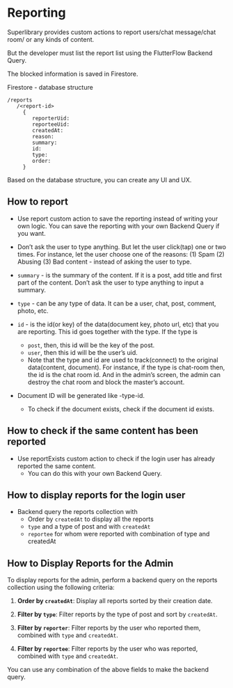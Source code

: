 # Reporting

Superlibrary provides custom actions to report users/chat message/chat room/ or any kinds of content.

But the developer must list the report list using the FlutterFlow Backend Query.

The blocked information is saved in Firestore.

Firestore - database structure

```
/reports
   /<report-id>
     {
        reporterUid:
        reporteeUid:
        createdAt:
        reason:
        summary:
        id:
        type:
        order: 
     }
```

Based on the database structure, you can create any UI and UX.


## How to report

- Use report custom action to save the reporting instead of writing your own logic. You can save the reporting with your own Backend Query if you want.

- Don’t ask the user to type anything.
But let the user click(tap) one or two times.
For instance, let the user choose one of the reasons: (1) Spam (2) Abusing (3) Bad content - instead of asking the user to type.


- `summary` - is the summary of the content. If it is a post, add title and first part of the content. Don’t ask the user to type anything to input a summary. 

- `type` - can be any type of data. It can be a user, chat, post, comment, photo, etc.
- `id` - is the id(or key) of the data(document key, photo url, etc) that you are reporting. This id goes together with the type. If the type is
  - `post`, then, this id will be the key of the post.
  - `user`, then this id will be the user’s uid.
  - Note that the type and id  are used to track(connect) to the original data(content, document). For instance, if the type is chat-room then, the id is the chat room id. And in the admin’s screen, the admin can destroy the chat room and block the master’s account.

- Document ID will be generated like <login-user-uid>-type-id.
  - To check if the document exists, check if the document id exists.



## How to check if the same content has been reported

- Use reportExists custom action to check if the login user has already reported the same content.
  - You can do this with your own Backend Query.



## How to display reports for the login user

- Backend query the reports collection with
  - Order by `createdAt` to display all the reports
  - `type` and a type of post and with `createdAt`
  - `reportee` for whom were reported with combination of type and createdAt


## How to Display Reports for the Admin

To display reports for the admin, perform a backend query on the reports collection using the following criteria:

1. **Order by `createdAt`**: Display all reports sorted by their creation date.

1. **Filter by `type`**: Filter reports by the type of post and sort by `createdAt`.

2. **Filter by `reporter`**:  Filter reports by the user who reported them, combined with `type` and `createdAt`.

3. **Filter by `reportee`**: Filter reports by the user who was reported, combined with `type` and `createdAt`.

You can use any combination of the above fields to make the backend query.



